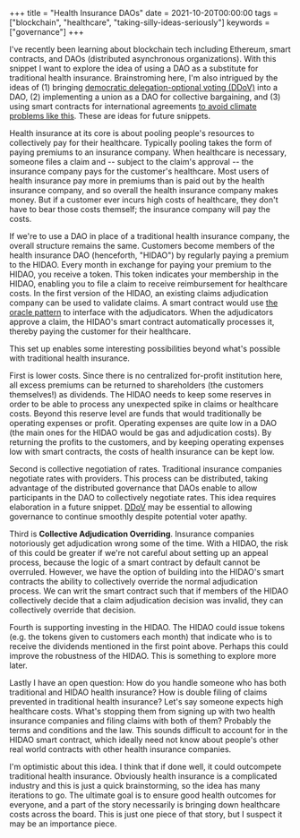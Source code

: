 +++
title = "Health Insurance DAOs"
date = 2021-10-20T00:00:00
tags = ["blockchain", "healthcare", "taking-silly-ideas-seriously"]
keywords = ["governance"]
+++

I've recently been learning about blockchain tech including Ethereum, smart contracts, and DAOs (distributed asynchronous organizations).
With this snippet I want to explore the idea of using a DAO as a substitute for traditional health insurance.
Brainstroming here, I'm also intrigued by the ideas of (1) bringing [democratic delegation-optional voting (DDoV)](/snippets/2021-01-11-democratic-delegation-optional-voting/) into a DAO, (2) implementing a union as a DAO for collective bargaining, and (3) using smart contracts for international agreements [to avoid climate problems like this](https://www.nytimes.com/2021/10/20/climate/fossil-fuel-drilling-pledges.html). These are ideas for future snippets.

Health insurance at its core is about pooling people's resources to collectively pay for their healthcare.
Typically pooling takes the form of paying premiums to an insurance company.
When healthcare is necessary, someone files a claim and -- subject to the claim's approval -- the insurance company pays for the customer's healthcare.
Most users of health insurance pay more in premiums than is paid out by the health insurance company, and so overall the health insurance company makes money.
But if a customer ever incurs high costs of healthcare, they don't have to bear those costs themself; the insurance company will pay the costs.

If we're to use a DAO in place of a traditional health insurance company, the overall structure remains the same.
Customers become members of the health insurance DAO (henceforth, "HIDAO") by regularly paying a premium to the HIDAO.
Every month in exchange for paying your premium to the HIDAO, you receive a token.
This token indicates your membership in the HIDAO, enabling you to file a claim to receive reimbursement for healthcare costs.
In the first version of the HIDAO, an existing claims adjudication company can be used to validate claims.
A smart contract would use [the oracle pattern](https://ethereum.org/en/developers/docs/oracles/) to interface with the adjudicators.
When the adjudicators approve a claim, the HIDAO's smart contract automatically processes it, thereby paying the customer for their healthcare.

This set up enables some interesting possibilities beyond what's possible with traditional health insurance.

First is lower costs. Since there is no centralized for-profit institution here, all excess premiums can be returned to shareholders (the customers themselves!) as dividends. The HIDAO needs to keep some reserves in order to be able to process any unexpected spike in claims or healthcare costs. Beyond this reserve level are funds that would traditionally be operating expenses or profit. Operating expenses are quite low in a DAO (the main ones for the HIDAO would be gas and adjudication costs). By returning the profits to the customers, and by keeping operating expenses low with smart contracts, the costs of health insurance can be kept low.

Second is collective negotiation of rates. Traditional insurance companies negotiate rates with providers. This process can be distributed, taking advantage of the distributed governance that DAOs enable to allow participants in the DAO to collectively negotiate rates. This idea requires elaboration in a future snippet. [DDoV](/snippets/2021-01-11-democratic-delegation-optional-voting/) may be essential to allowing governance to continue smoothly despite potential voter apathy.

Third is **Collective Adjudication Overriding**. Insurance companies notoriously get adjudication wrong some of the time. With a HIDAO, the risk of this could be greater if we're not careful about setting up an appeal process, because the logic of a smart contract by default cannot be overruled. However, we have the option of building into the HIDAO's smart contracts the ability to collectively override the normal adjudication process. We can writ the smart contract such that if members of the HIDAO collectively decide that a claim adjudication decision was invalid, they can collectively override that decision.

Fourth is supporting investing in the HIDAO. The HIDAO could issue tokens (e.g. the tokens given to customers each month) that indicate who is to receive the dividends mentioned in the first point above. Perhaps this could improve the robustness of the HIDAO. This is something to explore more later.

Lastly I have an open question: How do you handle someone who has both traditional and HIDAO health insurance? How is double filing of claims prevented in traditional health insurance? Let's say someone expects high healthcare costs. What's stopping them from signing up with two health insurance companies and filing claims with both of them? Probably the terms and conditions and the law. This sounds difficult to account for in the HIDAO smart contract, which ideally need not know about people's other real world contracts with other health insurance companies.

I'm optimistic about this idea. I think that if done well, it could outcompete traditional health insurance. Obviously health insurance is a complicated industry and this is just a quick brainstorming, so the idea has many iterations to go. The ultimate goal is to ensure good health outcomes for everyone, and a part of the story necessarily is bringing down healthcare costs across the board. This is just one piece of that story, but I suspect it may be an importance piece.
